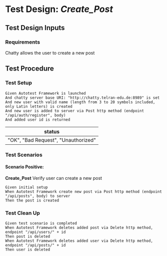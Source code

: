 # Test Design: *Create_Post*

## Test Design Inputs

### Requirements

Chatty allows the user to create a new post

## Test Procedure

### Test Setup

```gherkin
Given Autotest Framework is launched
And chatty server base URI: "http://chatty.telran-edu.de:8989" is set
And new user with valid name (length from 3 to 20 symbols included, only Latin letters) is created
And new user is added to server via Post http method (endpoint "/api/auth/register", body)
And added user id is returned
```
|status|                             
|-----------------------------------|
|"OK", "Bad Request", "Unauthorized"|

### Test Scenarios

#### Scenario Positive:
**Create_Post** Verify user can create a new post
```gherkin
Given initial setup
When Autotest Framework create new post via Post http method (endpoint "/api/posts", body) to server
Then the post is created
```

### Test Clean Up
```gherkin
Given test scenario is completed
When Autotest Framework deletes added post via Delete http method, endpoint "/api/users/" + id
Then post is deleted
When Autotest Framework deletes added user via Delete http method, endpoint "/api/posts/" + id
Then user is deleted
```
